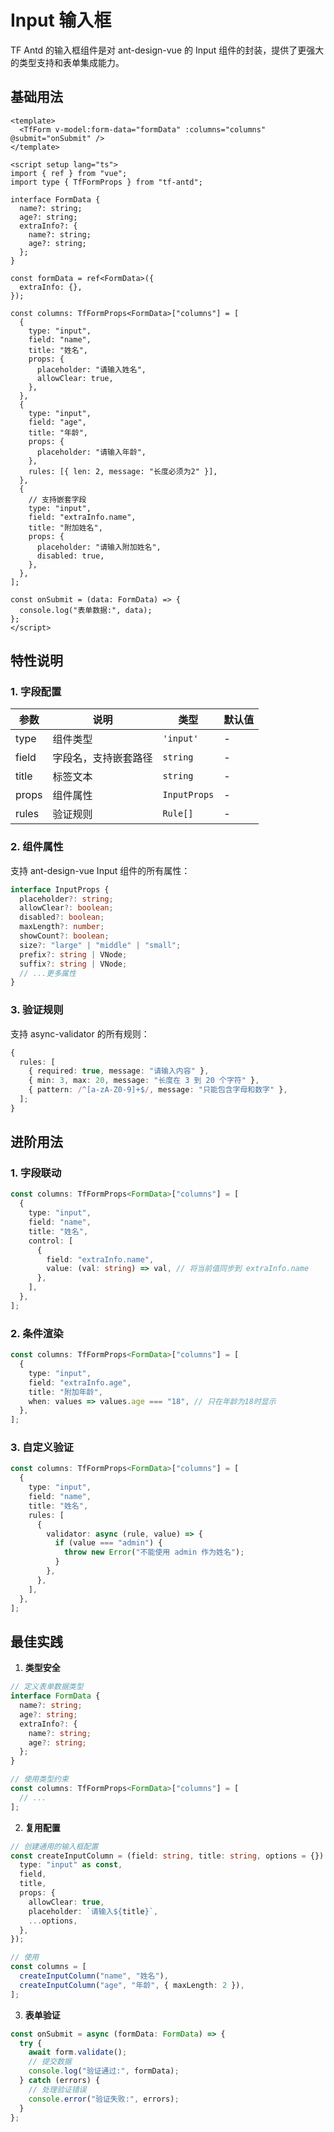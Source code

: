 # Input 输入框

TF Antd 的输入框组件是对 ant-design-vue 的 Input 组件的封装，提供了更强大的类型支持和表单集成能力。

## 基础用法

```vue
<template>
  <TfForm v-model:form-data="formData" :columns="columns" @submit="onSubmit" />
</template>

<script setup lang="ts">
import { ref } from "vue";
import type { TfFormProps } from "tf-antd";

interface FormData {
  name?: string;
  age?: string;
  extraInfo?: {
    name?: string;
    age?: string;
  };
}

const formData = ref<FormData>({
  extraInfo: {},
});

const columns: TfFormProps<FormData>["columns"] = [
  {
    type: "input",
    field: "name",
    title: "姓名",
    props: {
      placeholder: "请输入姓名",
      allowClear: true,
    },
  },
  {
    type: "input",
    field: "age",
    title: "年龄",
    props: {
      placeholder: "请输入年龄",
    },
    rules: [{ len: 2, message: "长度必须为2" }],
  },
  {
    // 支持嵌套字段
    type: "input",
    field: "extraInfo.name",
    title: "附加姓名",
    props: {
      placeholder: "请输入附加姓名",
      disabled: true,
    },
  },
];

const onSubmit = (data: FormData) => {
  console.log("表单数据:", data);
};
</script>
```

## 特性说明

### 1. 字段配置

| 参数  | 说明                 | 类型         | 默认值 |
| ----- | -------------------- | ------------ | ------ |
| type  | 组件类型             | `'input'`    | -      |
| field | 字段名，支持嵌套路径 | `string`     | -      |
| title | 标签文本             | `string`     | -      |
| props | 组件属性             | `InputProps` | -      |
| rules | 验证规则             | `Rule[]`     | -      |

### 2. 组件属性

支持 ant-design-vue Input 组件的所有属性：

```typescript
interface InputProps {
  placeholder?: string;
  allowClear?: boolean;
  disabled?: boolean;
  maxLength?: number;
  showCount?: boolean;
  size?: "large" | "middle" | "small";
  prefix?: string | VNode;
  suffix?: string | VNode;
  // ...更多属性
}
```

### 3. 验证规则

支持 async-validator 的所有规则：

```typescript
{
  rules: [
    { required: true, message: "请输入内容" },
    { min: 3, max: 20, message: "长度在 3 到 20 个字符" },
    { pattern: /^[a-zA-Z0-9]+$/, message: "只能包含字母和数字" },
  ];
}
```

## 进阶用法

### 1. 字段联动

```typescript
const columns: TfFormProps<FormData>["columns"] = [
  {
    type: "input",
    field: "name",
    title: "姓名",
    control: [
      {
        field: "extraInfo.name",
        value: (val: string) => val, // 将当前值同步到 extraInfo.name
      },
    ],
  },
];
```

### 2. 条件渲染

```typescript
const columns: TfFormProps<FormData>["columns"] = [
  {
    type: "input",
    field: "extraInfo.age",
    title: "附加年龄",
    when: values => values.age === "18", // 只在年龄为18时显示
  },
];
```

### 3. 自定义验证

```typescript
const columns: TfFormProps<FormData>["columns"] = [
  {
    type: "input",
    field: "name",
    title: "姓名",
    rules: [
      {
        validator: async (rule, value) => {
          if (value === "admin") {
            throw new Error("不能使用 admin 作为姓名");
          }
        },
      },
    ],
  },
];
```

## 最佳实践

1. **类型安全**

```typescript
// 定义表单数据类型
interface FormData {
  name?: string;
  age?: string;
  extraInfo?: {
    name?: string;
    age?: string;
  };
}

// 使用类型约束
const columns: TfFormProps<FormData>["columns"] = [
  // ...
];
```

2. **复用配置**

```typescript
// 创建通用的输入框配置
const createInputColumn = (field: string, title: string, options = {}) => ({
  type: "input" as const,
  field,
  title,
  props: {
    allowClear: true,
    placeholder: `请输入${title}`,
    ...options,
  },
});

// 使用
const columns = [
  createInputColumn("name", "姓名"),
  createInputColumn("age", "年龄", { maxLength: 2 }),
];
```

3. **表单验证**

```typescript
const onSubmit = async (formData: FormData) => {
  try {
    await form.validate();
    // 提交数据
    console.log("验证通过:", formData);
  } catch (errors) {
    // 处理验证错误
    console.error("验证失败:", errors);
  }
};
```
